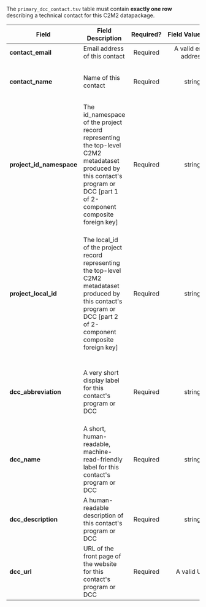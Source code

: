 The `primary_dcc_contact.tsv` table must contain **exactly one row** describing a technical contact for this C2M2 datapackage. 

Field | Field Description | Required? | Field&nbsp;Value&nbsp;Type | Extra Info 
------|-------------------|:-----------:|:-------------:|------------
**contact_email** | Email address of this contact | Required | A valid email address | 
**contact_name** | Name of this contact | Required | string | The name of a person who can answer any questions CFDE staff have during submission processing
**project_id_namespace** | The id_namespace of the project record representing the top-level C2M2 metadataset produced by this contact's program or DCC [part 1 of 2-component composite foreign key] | Required | string | This will be the value of 'id_namespace' in the [project.tsv](./TableInfo:-project.tsv) table for the overarching project record representing your entire program.
**project_local_id** | The local_id of the project record representing the top-level C2M2 metadataset produced by this contact's program or DCC [part 2 of 2-component composite foreign key] | Required | string | This will be the value of `local_id` in the [project.tsv](./TableInfo:-project.tsv) table for the overarching project record representing your entire program. If you have only a single project, this is that project. If you have more than one project, create a 'dummy project' to represent your entire program and contain all other projects (as subprojects: see the [project_in_project.tsv](./TableInfo:-project_in_project.tsv) table for how to express these relationships).
**dcc_abbreviation** | A very short display label for this contact's program or DCC | Required | string | Should not exceed 10 characters; can only contain 0-9, a-z, A-Z and underscore ("`_`"). This is the display abbreviation for your program in the CFDE portal.
**dcc_name** | A short, human-readable, machine-read-friendly label for this contact's program or DCC | Required | string | This is the display name for your program in the CFDE portal.
**dcc_description** | A human-readable description of this contact's program or DCC | Required | string | This is the display description for your program in the CFDE portal.
**dcc_url** | URL of the front page of the website for this contact's program or DCC | Required | A valid URL | Example: `https://www.hmpdacc.org/`
